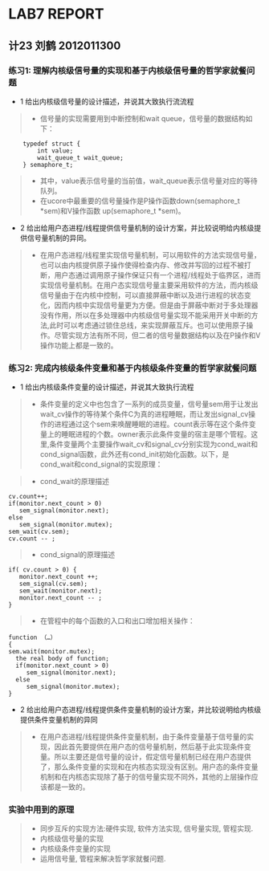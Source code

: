 # LAB7 REPORT
## 计23 刘鹤 2012011300

### 练习1: 理解内核级信号量的实现和基于内核级信号量的哲学家就餐问题

- 1 给出内核级信号量的设计描述，并说其大致执行流流程
> * 信号量的实现需要用到中断控制和wait queue，信号量的数据结构如下：
```
    typedef struct {
        int value;
        wait_queue_t wait_queue;
    } semaphore_t;
```
> * 其中，value表示信号量的当前值，wait_queue表示信号量对应的等待队列。
> * 在ucore中最重要的信号量操作是P操作函数down(semaphore_t *sem)和V操作函数 up(semaphore_t *sem)。

- 2 给出给用户态进程/线程提供信号量机制的设计方案，并比较说明给内核级提供信号量机制的异同。
> * 在用户态进程/线程里实现信号量机制，可以用软件的方法实现信号量，也可以由内核提供原子操作使得检查内存、修改并写回的过程不被打断，用户态通过调用原子操作保证只有一个进程/线程处于临界区，进而实现信号量机制。在用户态实现信号量主要采用软件的方法，而内核级信号量由于在内核中控制，可以直接屏蔽中断以及进行进程的状态变化，因而内核中实现信号量更为方便。但是由于屏蔽中断对于多处理器没有作用，所以在多处理器中内核级信号量实现不能采用开关中断的方法,此时可以考虑通过锁住总线，来实现屏蔽互斥。也可以使用原子操作。尽管实现方法有所不同，但二者的信号量数据结构以及在P操作和V操作功能上都是一致的。

### 练习2: 完成内核级条件变量和基于内核级条件变量的哲学家就餐问题

- 1 给出内核级条件变量的设计描述，并说其大致执行流程
> * 条件变量的定义中也包含了一系列的成员变量，信号量sem用于让发出wait_cv操作的等待某个条件C为真的进程睡眠，而让发出signal_cv操作的进程通过这个sem来唤醒睡眠的进程。count表示等在这个条件变量上的睡眠进程的个数。owner表示此条件变量的宿主是哪个管程。这里,条件变量两个主要操作wait_cv和signal_cv分别实现为cond_wait和cond_signal函数，此外还有cond_init初始化函数。以下，是cond_wait和cond_signal的实现原理：

> * cond_wait的原理描述
```
cv.count++;
if(monitor.next_count > 0)
   sem_signal(monitor.next);
else
   sem_signal(monitor.mutex);
sem_wait(cv.sem);
cv.count -- ;
```
> * cond_signal的原理描述
```
if( cv.count > 0) {
   monitor.next_count ++;
   sem_signal(cv.sem);
   sem_wait(monitor.next);
   monitor.next_count -- ;
}
```
> * 在管程中的每个函数的入口和出口增加相关操作：
```
function （…）
{
sem.wait(monitor.mutex);
  the real body of function;
  if(monitor.next_count > 0)
     sem_signal(monitor.next);
  else
     sem_signal(monitor.mutex);
}
```

- 2 给出给用户态进程/线程提供条件变量机制的设计方案，并比较说明给内核级提供条件变量机制的异同

> * 在用户态进程/线程提供条件变量机制，由于条件变量基于信号量的实现，因此首先要提供在用户态的信号量机制，然后基于此实现条件变量。所以主要还是信号量的设计，假定信号量机制已经在用户态提供了，那么条件变量的实现和在内核态实现没有区别。用户态的条件变量机制和在内核态实现除了基于的信号量实现不同外，其他的上层操作应该都是一致的。

### 实验中用到的原理
> * 同步互斥的实现方法:硬件实现, 软件方法实现, 信号量实现, 管程实现.   
> * 内核级信号量的实现   
> * 内核级条件变量的实现  
> * 运用信号量, 管程来解决哲学家就餐问题.  
